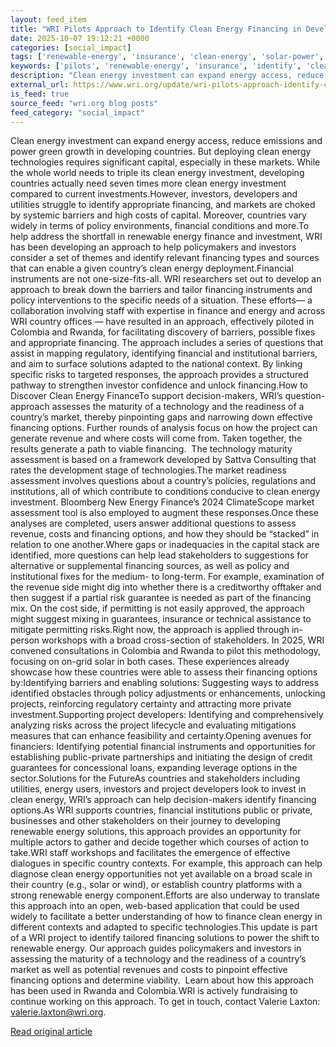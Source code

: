 ```yaml
---
layout: feed_item
title: "WRI Pilots Approach to Identify Clean Energy Financing in Developing Countries"
date: 2025-10-07 19:12:21 +0000
categories: [social_impact]
tags: ['renewable-energy', 'insurance', 'clean-energy', 'solar-power', 'year-2024', 'climate-risk', 'wind-power']
keywords: ['pilots', 'renewable-energy', 'insurance', 'identify', 'clean-energy', 'solar-power', 'year-2024', 'approach']
description: "Clean energy investment can expand energy access, reduce emissions and power green growth in developing countries"
external_url: https://www.wri.org/update/wri-pilots-approach-identify-clean-energy-financing-developing-countries
is_feed: true
source_feed: "wri.org blog posts"
feed_category: "social_impact"
---
```


Clean energy investment can expand energy access, reduce emissions and power green growth in developing countries. But deploying clean energy technologies requires significant capital, especially in these markets. While the whole world needs to triple its clean energy investment, developing countries actually need seven times more clean energy investment compared to current investments.However, investors, developers and utilities struggle to identify appropriate financing, and markets are choked by systemic barriers and high costs of capital. Moreover, countries vary widely in terms of policy environments, financial conditions and more.To help address the shortfall in renewable energy finance and investment, WRI has been developing an approach to help policymakers and investors consider a set of themes and identify relevant financing types and sources that can enable a given country’s clean energy deployment.Financial instruments are not one-size-fits-all. WRI researchers set out to develop an approach to break down the barriers and tailor financing instruments and policy interventions to the specific needs of a situation. These efforts— a collaboration involving staff with expertise in finance and energy and across WRI country offices — have resulted in an approach, effectively piloted in Colombia and Rwanda, for facilitating discovery of barriers, possible fixes and appropriate financing. The approach includes a series of questions that assist in mapping regulatory, identifying financial and institutional barriers, and aim to surface solutions adapted to the national context. By linking specific risks to targeted responses, the approach provides a structured pathway to strengthen investor confidence and unlock financing.How to Discover Clean Energy FinanceTo support decision-makers, WRI’s question-approach assesses the maturity of a technology and the readiness of a country’s market, thereby pinpointing gaps and narrowing down effective financing options. Further rounds of analysis focus on how the project can generate revenue and where costs will come from. Taken together, the results generate a path to viable financing. &nbsp;The technology maturity assessment is based on a framework developed by Sattva Consulting that rates the development stage of technologies.The market readiness assessment involves questions about a country’s policies, regulations and institutions, all of which contribute to conditions conducive to clean energy investment. Bloomberg New Energy Finance’s 2024 ClimateScope market assessment tool is also employed to augment these responses.Once these analyses are completed, users answer additional questions to assess revenue, costs and financing options, and how they should be “stacked” in relation to one another.Where gaps or inadequacies in the capital stack are identified, more questions can help lead stakeholders to suggestions for alternative or supplemental financing sources, as well as policy and institutional fixes for the medium- to long-term. For example, examination of the revenue side might dig into whether there is a creditworthy offtaker and then suggest if a partial risk guarantee is needed as part of the financing mix. On the cost side, if permitting is not easily approved, the approach might suggest mixing in guarantees, insurance or technical assistance to mitigate permitting risks.Right now, the approach is applied through in-person workshops with a broad cross-section of stakeholders. In 2025, WRI convened consultations in Colombia and Rwanda to pilot this methodology, focusing on on-grid solar in both cases. These experiences already showcase how these countries were able to assess their financing options by:Identifying barriers and enabling solutions: Suggesting ways to address identified obstacles through policy adjustments or enhancements, unlocking projects, reinforcing regulatory certainty and attracting more private investment.Supporting project developers: Identifying and comprehensively analyzing risks across the project lifecycle and evaluating mitigations measures that can enhance feasibility and certainty.Opening avenues for financiers: Identifying potential financial instruments and opportunities for establishing public-private partnerships and initiating the design of credit guarantees for concessional loans, expanding leverage options in the sector.Solutions for the FutureAs countries and stakeholders including utilities, energy users, investors and project developers look to invest in clean energy, WRI’s approach can help decision-makers identify financing options.As WRI supports countries, financial institutions public or private, businesses and other stakeholders on their journey to developing renewable energy solutions, this approach provides an opportunity for multiple actors to gather and decide together which courses of action to take.WRI staff workshops and facilitates the emergence of effective dialogues in specific country contexts. For example, this approach can help diagnose clean energy opportunities not yet available on a broad scale in their country (e.g., solar or wind), or establish country platforms with a strong renewable energy component.Efforts are also underway to translate this approach into an open, web-based application that could be used widely to facilitate a better understanding of how to finance clean energy in different contexts and adapted to specific technologies.This update is part of a WRI project to identify tailored financing solutions to power the shift to renewable energy. Our approach guides policymakers and investors in assessing the maturity of a technology and the readiness of a country’s market as well as potential revenues and costs to pinpoint effective financing options and determine viability.&nbsp;&nbsp;Learn about how this approach has been used in Rwanda and Colombia.WRI is actively fundraising to continue working on this approach. To get in touch, contact Valerie Laxton: valerie.laxton@wri.org.

[Read original article](https://www.wri.org/update/wri-pilots-approach-identify-clean-energy-financing-developing-countries)
